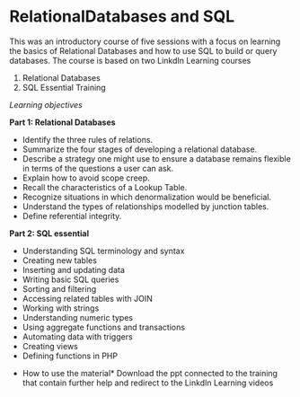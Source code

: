 # RelationalDatabases and SQL

This was an introductory course of five sessions with a focus on learning the basics of Relational Databases and how to use SQL to build or query databases.
The course is based on two LinkdIn Learning courses

1) Relational Databases 
2) SQL Essential Training 

 
*Learning objectives*

**Part 1: Relational Databases**

- Identify the three rules of relations.
- Summarize the four stages of developing a relational database.
- Describe a strategy one might use to ensure a database remains flexible in terms of the questions a user can ask.
- Explain how to avoid scope creep.
- Recall the characteristics of a Lookup Table.
- Recognize situations in which denormalization would be beneficial.
- Understand the types of relationships modelled by junction tables.
- Define referential integrity.


**Part 2: SQL essential**

- Understanding SQL terminology and syntax
- Creating new tables
- Inserting and updating data
- Writing basic SQL queries
- Sorting and filtering
- Accessing related tables with JOIN
- Working with strings
- Understanding numeric types
- Using aggregate functions and transactions
- Automating data with triggers
- Creating views
- Defining functions in PHP


* How to use the material*
Download the ppt connected to the training that contain further help and redirect to the LinkdIn Learning videos

